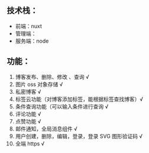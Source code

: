 ## 技术栈：

- 前端：nuxt
- 管理端：
- 服务端：node

## 功能：

1. 博客发布、删除、修改 、查询 √
2. 图片 oss 对象存储 √
3. 私密博客 √
4. 标签云功能（对博客添加标签，能根据标签查找博客）√
5. 条件查询功能（可以输入条件进行查询 √
6. 评论功能 √
7. 点赞功能 √
8. 邮件通知，全局消息组件 √
9. 用户创建，删除，编辑，登录，登录 SVG 图形验证码 √
10. 全端 https √
